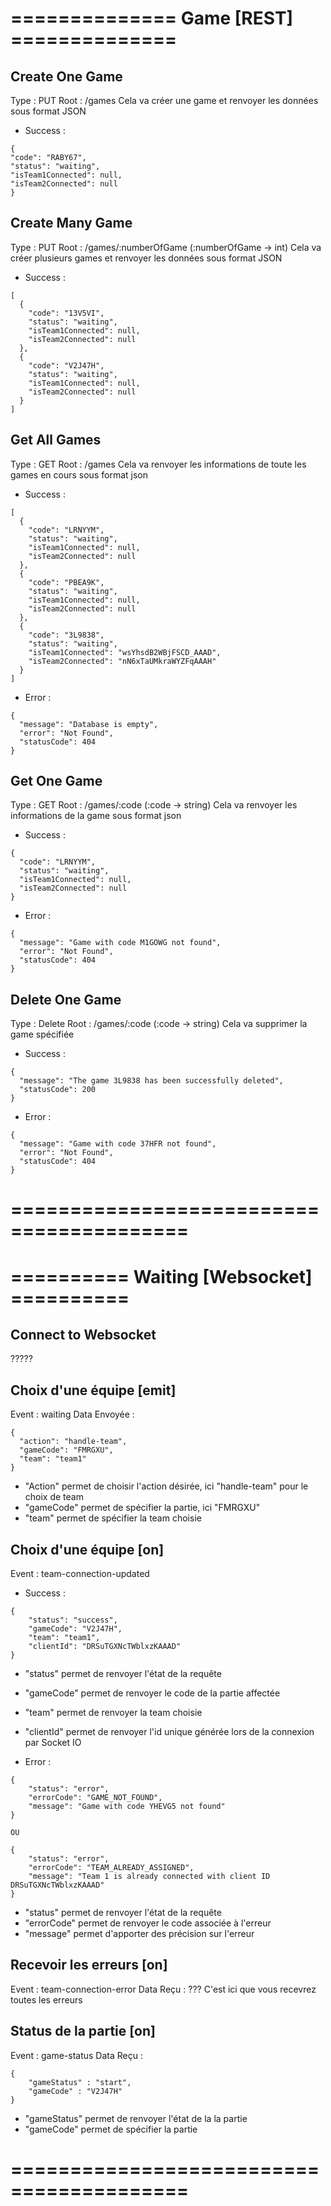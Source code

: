 # ============== Game [REST] ==============

## Create One Game 
Type : PUT
Root : /games
Cela va créer une game et renvoyer les données sous format JSON
- Success :
```
{
"code": "RABY67",
"status": "waiting",
"isTeam1Connected": null,
"isTeam2Connected": null
}
```


## Create Many Game 
Type : PUT
Root : /games/:numberOfGame
(:numberOfGame -> int)
Cela va créer plusieurs games et renvoyer les données sous format JSON
- Success :
```
[
  {
    "code": "13V5VI",
    "status": "waiting",
    "isTeam1Connected": null,
    "isTeam2Connected": null
  },
  {
    "code": "V2J47H",
    "status": "waiting",
    "isTeam1Connected": null,
    "isTeam2Connected": null
  }
]
```


## Get All Games
Type : GET
Root : /games
Cela va renvoyer les informations de toute les games en cours sous format json
- Success : 
```
[
  {
    "code": "LRNYYM",
    "status": "waiting",
    "isTeam1Connected": null,
    "isTeam2Connected": null
  },
  {
    "code": "PBEA9K",
    "status": "waiting",
    "isTeam1Connected": null,
    "isTeam2Connected": null
  },
  {
    "code": "3L9838",
    "status": "waiting",
    "isTeam1Connected": "wsYhsdB2WBjFSCD_AAAD",
    "isTeam2Connected": "nN6xTaUMkraWYZFqAAAH"
  }
]
```

- Error : 
```
{
  "message": "Database is empty",
  "error": "Not Found",
  "statusCode": 404
}
```


## Get One Game 
Type : GET
Root : /games/:code
(:code -> string)
Cela va renvoyer les informations de la game sous format json
- Success :
```
{
  "code": "LRNYYM",
  "status": "waiting",
  "isTeam1Connected": null,
  "isTeam2Connected": null
}
```

- Error : 
```
{
  "message": "Game with code M1GOWG not found",
  "error": "Not Found",
  "statusCode": 404
}
```


## Delete One Game 
Type : Delete
Root : /games/:code
(:code -> string)
Cela va supprimer la game spécifiée
- Success :
```
{
  "message": "The game 3L9838 has been successfully deleted",
  "statusCode": 200
}
```

- Error :
```
{
  "message": "Game with code 37HFR not found",
  "error": "Not Found",
  "statusCode": 404
}
```
# =========================================

# ========== Waiting [Websocket] ==========

## Connect to Websocket
????? 

## Choix d'une équipe [emit]
Event : waiting
Data Envoyée : 
```
{
  "action": "handle-team",
  "gameCode": "FMRGXU",
  "team": "team1"
}
```
- "Action" permet de choisir l'action désirée, ici "handle-team" pour le choix de team
- "gameCode" permet de spécifier la partie, ici "FMRGXU"
- "team" permet de spécifier la team choisie

## Choix d'une équipe [on]
Event : team-connection-updated
- Success :
```
{
    "status": "success",
    "gameCode": "V2J47H",
    "team": "team1",
    "clientId": "DRSuTGXNcTWblxzKAAAD"
}
```
  - "status" permet de renvoyer l'état de la requête
  - "gameCode" permet de renvoyer le code de la partie affectée
  - "team" permet de renvoyer la team choisie
  - "clientId" permet de renvoyer l'id unique générée lors de la connexion par Socket IO

- Error : 
```
{
    "status": "error",
    "errorCode": "GAME_NOT_FOUND",
    "message": "Game with code YHEVG5 not found"
}

OU 

{
    "status": "error",
    "errorCode": "TEAM_ALREADY_ASSIGNED",
    "message": "Team 1 is already connected with client ID DRSuTGXNcTWblxzKAAAD"
}
```
- "status" permet de renvoyer l'état de la requête
- "errorCode" permet de renvoyer le code associée à l'erreur
- "message" permet d'apporter des précision sur l'erreur


## Recevoir les erreurs [on]
Event : team-connection-error
Data Reçu : ???
C'est ici que vous recevrez toutes les erreurs


## Status de la partie [on]
Event : game-status
Data Reçu : 
```
{
    "gameStatus" : "start",
    "gameCode" : "V2J47H"
}
```
- "gameStatus" permet de renvoyer l'état de la la partie
- "gameCode" permet de spécifier la partie



# =========================================